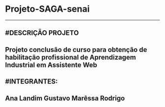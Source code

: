 # Projeto-SAGA-senai
-------------------------------------------------------------------------------------------------------------------------------------------------------------------------------
#DESCRIÇÃO PROJETO
---------------------------------------------------------------------------------------------------------------------------------------------------------------------------------
Projeto conclusão de curso para obtenção de habilitação profissional de Aprendizagem Industrial em Assistente Web 
---------------------------------------------------------------------------------------------------------------------------------------------------------------------------------
#INTEGRANTES:
--------------------------------------------------------------------------------------------------------------------------------------------------------------------------------
Ana Landim
Gustavo 
Marêssa
Rodrigo
--------------------------------------------------------------------------------------------------------------------------------------------------------------------------------
